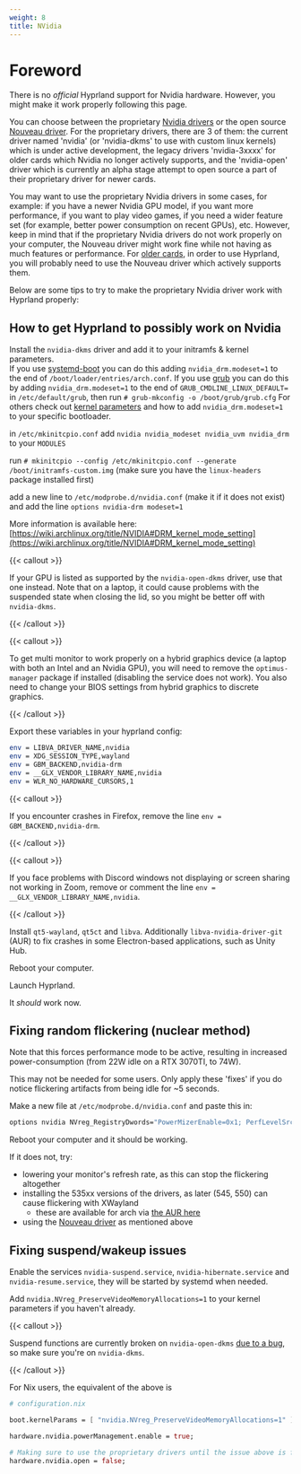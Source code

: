```yaml
---
weight: 8
title: NVidia
---
```


# Foreword

There is no _official_ Hyprland support for Nvidia hardware. However, you might
make it work properly following this page.

You can choose between the proprietary
[Nvidia drivers](https://wiki.archlinux.org/title/NVIDIA) or the open source
[Nouveau driver](https://wiki.archlinux.org/title/Nouveau). For the
proprietary drivers, there are 3 of them: the current driver
named 'nvidia' (or 'nvidia-dkms' to use with custom linux kernels) which is
under active development, the legacy drivers 'nvidia-3xxxx' for older cards
which Nvidia no longer actively supports, and the 'nvidia-open' driver which is
currently an alpha stage attempt to open source a part of their proprietary
driver for newer cards.

You may want to use the proprietary Nvidia drivers in some cases, for example:
if you have a newer Nvidia GPU model, if you want more performance, if you want to
play video games, if you need a wider feature set (for example, better power
consumption on recent GPUs), etc. However, keep in mind that if the proprietary
Nvidia drivers do not work properly on your computer, the Nouveau driver might
work fine while not having as much features or performance. For
[older cards](https://wiki.archlinux.org/title/NVIDIA#Unsupported_drivers), in
order to use Hyprland, you will probably need to use the Nouveau driver which
actively supports them.

Below are some tips to try to make the proprietary Nvidia driver work with
Hyprland properly:

## How to get Hyprland to possibly work on Nvidia

Install the `nvidia-dkms` driver and add it to your initramfs & kernel
parameters.\
If you use [systemd-boot](https://wiki.archlinux.org/title/systemd-boot)
you can do this adding `nvidia_drm.modeset=1` to the end of
`/boot/loader/entries/arch.conf`. If you use
[grub](https://wiki.archlinux.org/title/GRUB) you can do this by adding
`nvidia_drm.modeset=1` to the end of `GRUB_CMDLINE_LINUX_DEFAULT=` in
`/etc/default/grub`, then run `# grub-mkconfig -o /boot/grub/grub.cfg` For
others check out
[kernel parameters](https://wiki.archlinux.org/title/Kernel_parameters) and how
to add `nvidia_drm.modeset=1` to your specific bootloader.

in `/etc/mkinitcpio.conf` add `nvidia nvidia_modeset nvidia_uvm nvidia_drm` to
your `MODULES`

run
`# mkinitcpio --config /etc/mkinitcpio.conf --generate /boot/initramfs-custom.img`
(make sure you have the `linux-headers` package installed first)

add a new line to `/etc/modprobe.d/nvidia.conf` (make it if it does not exist)
and add the line `options nvidia-drm modeset=1`

More information is available here:
[https://wiki.archlinux.org/title/NVIDIA#DRM_kernel_mode_setting](https://wiki.archlinux.org/title/NVIDIA#DRM_kernel_mode_setting)

{{< callout >}}

If your GPU is listed as supported by the `nvidia-open-dkms` driver, use that
one instead. Note that on a laptop, it could cause problems with the suspended
state when closing the lid, so you might be better off with `nvidia-dkms`.

{{< /callout >}}

{{< callout >}}

To get multi monitor to work properly on a hybrid graphics device (a laptop with
both an Intel and an Nvidia GPU), you will need to remove the `optimus-manager`
package if installed (disabling the service does not work). You also need to
change your BIOS settings from hybrid graphics to discrete graphics.

{{< /callout >}}

Export these variables in your hyprland config:

```sh
env = LIBVA_DRIVER_NAME,nvidia
env = XDG_SESSION_TYPE,wayland
env = GBM_BACKEND,nvidia-drm
env = __GLX_VENDOR_LIBRARY_NAME,nvidia
env = WLR_NO_HARDWARE_CURSORS,1
```

{{< callout >}}

If you encounter crashes in Firefox, remove the line
`env = GBM_BACKEND,nvidia-drm`.

{{< /callout >}}

{{< callout >}}

If you face problems with Discord windows not displaying or screen sharing not
working in Zoom, remove or comment the line
`env = __GLX_VENDOR_LIBRARY_NAME,nvidia`.

{{< /callout >}}

Install `qt5-wayland`, `qt5ct` and `libva`. Additionally
`libva-nvidia-driver-git` (AUR) to fix crashes in some Electron-based
applications, such as Unity Hub.

Reboot your computer.

Launch Hyprland.

It _should_ work now.

## Fixing random flickering (nuclear method)

Note that this forces performance mode to be active, resulting in
increased power-consumption (from 22W idle on a RTX 3070TI, to 74W).

This may not be needed for some users. Only apply these 'fixes' if you 
do notice flickering artifacts from being idle for ~5 seconds.

Make a new file at `/etc/modprobe.d/nvidia.conf` and paste this in:

```sh
options nvidia NVreg_RegistryDwords="PowerMizerEnable=0x1; PerfLevelSrc=0x2222; PowerMizerLevel=0x3; PowerMizerDefault=0x3; PowerMizerDefaultAC=0x3"
```

Reboot your computer and it should be working.

If it does not, try:

- lowering your monitor's refresh rate, as this can stop the flickering
  altogether
- installing the 535xx versions of the drivers, as later (545, 550) can cause
  flickering with XWayland
  - these are available for arch via
    [the AUR here](https://aur.archlinux.org/packages?O=0&K=535xx)
- using the [Nouveau driver](https://wiki.archlinux.org/title/Nouveau) as
  mentioned above

## Fixing suspend/wakeup issues

Enable the services `nvidia-suspend.service`, `nvidia-hibernate.service` and
`nvidia-resume.service`, they will be started by systemd when needed.

Add `nvidia.NVreg_PreserveVideoMemoryAllocations=1` to your kernel parameters if
you haven't already.

{{< callout >}}

Suspend functions are currently broken on `nvidia-open-dkms`
[due to a bug](https://github.com/NVIDIA/open-gpu-kernel-modules/issues/472), so
make sure you're on `nvidia-dkms`.

{{< /callout >}}

For Nix users, the equivalent of the above is

```nix
# configuration.nix

boot.kernelParams = [ "nvidia.NVreg_PreserveVideoMemoryAllocations=1" ];

hardware.nvidia.powerManagement.enable = true;

# Making sure to use the proprietary drivers until the issue above is fixed upstream
hardware.nvidia.open = false;
```
